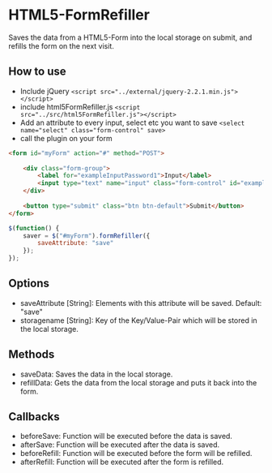 # HTML5-FormRefiller

Saves the data from a HTML5-Form into the local storage on submit, and refills the form on the next visit.

## How to use

- Include jQuery `<script src="../external/jquery-2.2.1.min.js"></script>`
- include html5FormRefiller.js `<script src="../src/html5FormRefiller.js"></script>`
- Add an attribute to every input, select etc you want to save `<select name="select" class="form-control" save>`
- call the plugin on your form

``` html
<form id="myForm" action="#" method="POST">
			
	<div class="form-group">
		<label for="exampleInputPassword1">Input</label>
		<input type="text" name="input" class="form-control" id="exampleInputPassword1" placeholder="Password" save>
	</div>
	
	<button type="submit" class="btn btn-default">Submit</button>
</form>
```

``` javascript
$(function() {
	saver = $("#myForm").formRefiller({
		saveAttribute: "save"
	});
});
```

## Options

- saveAttribute [String]: Elements with this attribute will be saved. Default: "save"
- storagename [String]: Key of the Key/Value-Pair which will be stored in the local storage.

## Methods

- saveData: Saves the data in the local storage.
- refillData: Gets the data from the local storage and puts it back into the form.

## Callbacks

- beforeSave: Function will be executed before the data is saved.
- afterSave: Function will be executed after the data is saved.
- beforeRefill: Function will be executed before the form will be refilled.
- afterRefill: Function will be executed after the form is refilled.
